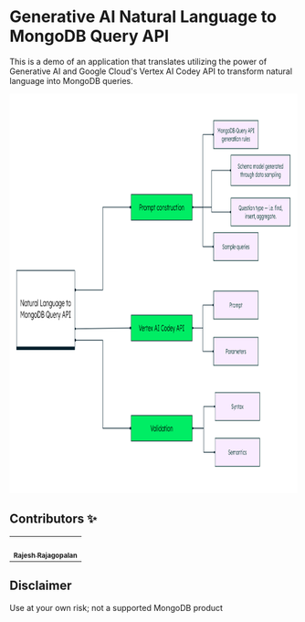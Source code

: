 # Generative AI Natural Language to MongoDB Query API

This is a demo of an application that translates utilizing the power of Generative AI and Google Cloud's Vertex AI Codey API to transform natural language into MongoDB queries. 

<img alt="Architecture diagram of the demo application" src="./images/Natural%20Language%20to%20MongoDB%20Query%20API.svg" height="700" />


## Contributors ✨

<!-- prettier-ignore-start -->
<!-- markdownlint-disable -->
<table>
  <tr>
    <td align="center">
        <a href="https://github.com/rrajesh1979">
            <img src="https://avatars.githubusercontent.com/u/2797256?v=4" width="100px;" alt=""/><br />
            <sub><b>Rajesh Rajagopalan</b></sub>
        </a><br />
    </td>
  </tr>
</table>

<!-- markdownlint-restore -->
<!-- prettier-ignore-end -->

## Disclaimer

Use at your own risk; not a supported MongoDB product
